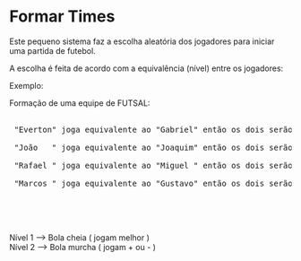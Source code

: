  <h1>Formar Times</h1>
 
 Este pequeno sistema faz a escolha aleatória dos jogadores
 para iniciar uma partida de futebol. 
 
 A escolha é feita de acordo com a equivalência (nível) entre os jogadores:

 Exemplo:

 Formação de uma equipe de FUTSAL:<br><br>
<pre>
 "Everton" joga equivalente ao "Gabriel" então os dois serão nível 1.<br>
 "João   " joga equivalente ao "Joaquim" então os dois serão nível 1.<br>
 "Rafael " joga equivalente ao "Miguel " então os dois serão nível 2.<br> 
 "Marcos " joga equivalente ao "Gustavo" então os dois serão nível 2.<br>
 </pre>
 <br>
 <br>
 Nível 1 --> Bola cheia  ( jogam melhor )<br>
 Nível 2 --> Bola murcha ( jogam + ou - )<br>

